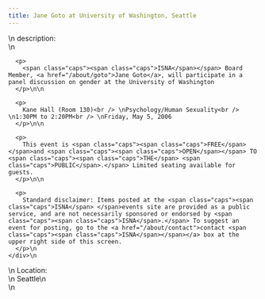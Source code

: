 ```yaml
---
title: Jane Goto at University of Washington, Seattle
---
```


<div class="flexinode-body flexinode-2">
  <div class="flexinode-textarea-1">
    <div class="form-item">
      \n <label>description:</label><br /> \n 
      
      <p>
        <span class="caps"><span class="caps">ISNA</span></span> Board Member, <a href="/about/goto">Jane Goto</a>, will participate in a panel discussion on gender at the University of Washington
      </p>\n\n
      
      <p>
        Kane Hall (Room 130)<br /> \nPsychology/Human Sexuality<br /> \n1:30PM to 2:20PM<br /> \nFriday, May 5, 2006
      </p>\n\n
      
      <p>
        This event is <span class="caps"><span class="caps">FREE</span> </span>and <span class="caps"><span class="caps">OPEN</span></span> TO <span class="caps"><span class="caps">THE</span> <span class="caps">PUBLIC</span>.</span> Limited seating available for guests.
      </p>\n\n
      
      <p>
        Standard disclaimer: Items posted at the <span class="caps"><span class="caps">ISNA</span> </span>events site are provided as a public service, and are not necessarily sponsored or endorsed by <span class="caps"><span class="caps">ISNA</span>.</span> To suggest an event for posting, go to the <a href="/about/contact">contact <span class="caps"><span class="caps">ISNA</span></span></a> box at the upper right side of this screen.
      </p>\n
    </div>\n
  </div>
  
  <div class="flexinode-textfield-2">
    <div class="form-item">
      \n <label>Location:</label><br /> \n Seattle\n
    </div>\n
  </div>
</div>
